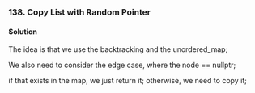 ### 138. Copy List with Random Pointer
#### Solution
The idea is that we use the backtracking and the unordered_map;

We also need to consider the edge case, where the node == nullptr;

if that exists in the map, we just return it;
otherwise, we need to copy it;
